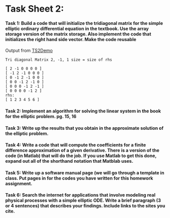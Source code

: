 # Task Sheet 2:  
#### Task 1: Build a code that will initialize the tridiagonal matrix for the simple elliptic ordinary differential equation in the textbook. Use the array storage version of the matrix storage. Also implement the code that initializes the right hand side vector. Make the code reusable  

Output from [TS2Demo](https://gftbs.github.io/math5620/src/TS2Demo.cpp)

    Tri diagonal Matrix 2, -1, 1 size = size of rhs

    [ 2 -1 0 0 0 0 ]
    [ -1 2 -1 0 0 0 ]
    [ 0 -1 2 -1 0 0 ]
    [ 0 0 -1 2 -1 0 ]
    [ 0 0 0 -1 2 -1 ]
    [ 0 0 0 0 -1 2 ]
    rhs:
    [ 1 2 3 4 5 6 ]

#### Task 2: Implement an algorithm for solving the linear system in the book for the elliptic problem. pg. 15, 16

#### Task 3: Write up the results that you obtain in the approximate solution of the elliptic problem.  

#### Task 4: Write a code that will compute the coefficients for a finite difference approximation of a given derivative. There is a version of the code (in Matlab) that will do the job. If you use Matlab to get this done, expand out all of the shorthand notation that Matblab uses.  

#### Task 5: Write up a software manual page (we will go through a template in class. Put pages in for the codes you have written for this homework assignment.  

#### Task 6: Search the internet for applications that involve modeling real physical processes with a simple elliptic ODE. Write a brief paragraph (3 or 4 sentences) that describes your findings. Include links to the sites you cite.  

